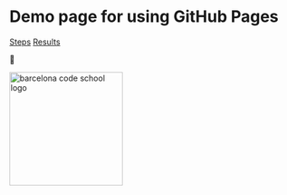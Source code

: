 # Demo page for using GitHub Pages

[Steps](https://ideal-chainsaw-1d4a318f.pages.github.io/#/js_cur/_html/Hosting-with-GitHub-Pages)
[Results](https://gk3000.github.io/bananas/)

🍌

<img src='https://barcelonacodeschool.com/static/BCS-LOGO-1000px-ddd4c04fd3a5549e151861ba8cdc56b2.jpg' alt='barcelona code school logo' width='200px'/>